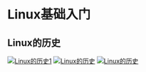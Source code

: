 # Linux基础入门
## Linux的历史
[![Linux的历史1](https://wendaoshuai66.github.io/study/note/images/linux_history.jpg)](https://wendaoshuai66.github.io/study/note/images/linux_history.jpg)
[![Linux的历史](https://wendaoshuai66.github.io/study/note/images/linux_history1.jpg)](https://wendaoshuai66.github.io/study/note/images/linux_history1.jpg)
[![Linux的历史](https://wendaoshuai66.github.io/study/note/images/linux_history2.jpg)](https://wendaoshuai66.github.io/study/note/images/linux_history2.jpg)